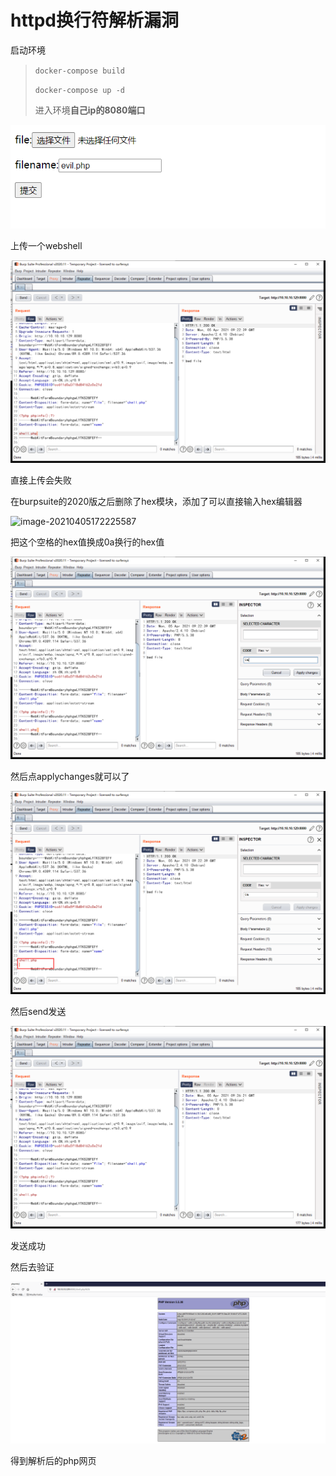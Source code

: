 # httpd换行符解析漏洞

启动环境

> `docker-compose build`
>
> `docker-compose up -d`
>
> 进入环境**自己ip的8080端口**

![image-20210404224231018](../../image/vulhub/image-20201228080520608.png)

上传一个webshell

![image-20210405172244303](../../image/vulhub/image-20210405172244303.png)

直接上传会失败

在burpsuite的2020版之后删除了hex模块，添加了可以直接输入hex编辑器

![image-20210405172225587](C:/Users/Cite-Arkssac/AppData/Roaming/Typora/typora-user-images/image-20210405172225587.png)

把这个空格的hex值换成0a换行的hex值

![image-20210405172531341](../../image/vulhub/image-20210405172531341.png)

然后点applychanges就可以了

![image-20210405172607920](../../image/vulhub/image-20210405172607920.png)

然后send发送

![image-20210405172636581](../../image/vulhub/image-20210405172636581.png)

发送成功

然后去验证

![image-20210405172744819](../../image/vulhub/image-20210405172744819.png)

得到解析后的php网页